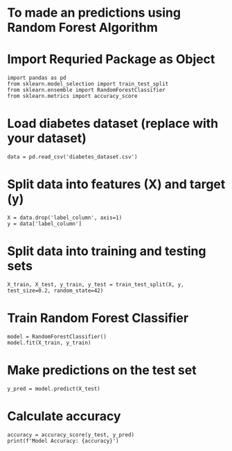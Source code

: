 # To made an predictions using Random Forest Algorithm

  # Import Requried Package as Object
    import pandas as pd
    from sklearn.model_selection import train_test_split
    from sklearn.ensemble import RandomForestClassifier
    from sklearn.metrics import accuracy_score

# Load diabetes dataset (replace with your dataset)
    data = pd.read_csv('diabetes_dataset.csv')

# Split data into features (X) and target (y)
    X = data.drop('label_column', axis=1)
    y = data['label_column']

# Split data into training and testing sets
    X_train, X_test, y_train, y_test = train_test_split(X, y, test_size=0.2, random_state=42)

# Train Random Forest Classifier
    model = RandomForestClassifier()
    model.fit(X_train, y_train)

# Make predictions on the test set
    y_pred = model.predict(X_test)

# Calculate accuracy
    accuracy = accuracy_score(y_test, y_pred)
    print(f'Model Accuracy: {accuracy}')
